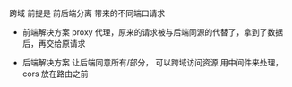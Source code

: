 跨域
前提是 前后端分离  带来的不同端口请求
- 前端解决方案
  proxy 代理，原来的请求被与后端同源的代替了，拿到了数据后，再交给原请求

- 后端解决方案
  让后端同意所有/部分， 可以跨域访问资源
  用中间件来处理， cors 放在路由之前